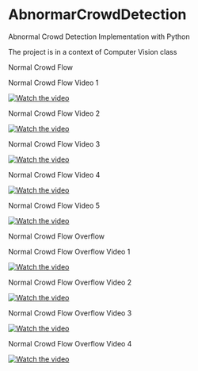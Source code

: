 # AbnormarCrowdDetection
Abnormal Crowd Detection Implementation with Python

The project is in a context of Computer Vision class

Normal Crowd Flow

Normal Crowd Flow Video 1

[![Watch the video](http://img.youtube.com/vi/Bo0m3trfnj0/0.jpg)](https://youtu.be/Bo0m3trfnj0)

Normal Crowd Flow Video 2

[![Watch the video](http://img.youtube.com/vi/hGkHmI9sZx8/0.jpg)](https://youtu.be/hGkHmI9sZx8)

Normal Crowd Flow Video 3

[![Watch the video](http://img.youtube.com/vi/EyiaaLWZZM4/0.jpg)](https://youtu.be/EyiaaLWZZM4)

Normal Crowd Flow Video 4

[![Watch the video](http://img.youtube.com/vi/MN1MuQb9L6Y/0.jpg)](https://youtu.be/MN1MuQb9L6Y)

Normal Crowd Flow Video 5

[![Watch the video](http://img.youtube.com/vi/6N8IgeqhNNI/0.jpg)](https://youtu.be/6N8IgeqhNNI)

Normal Crowd Flow Overflow

Normal Crowd Flow Overflow Video 1

[![Watch the video](http://img.youtube.com/vi/KYTwRdDtEJ8/0.jpg)](https://youtu.be/KYTwRdDtEJ8)

Normal Crowd Flow Overflow Video 2

[![Watch the video](http://img.youtube.com/vi/XXTl5A4ZDSg/0.jpg)](https://youtu.be/XXTl5A4ZDSg)

Normal Crowd Flow Overflow Video 3

[![Watch the video](http://img.youtube.com/vi/eW6_5UMhkB0/0.jpg)](https://youtu.be/eW6_5UMhkB0)

Normal Crowd Flow Overflow Video 4

[![Watch the video](http://img.youtube.com/vi/JrZ4JreQpoU/0.jpg)](https://youtu.be/JrZ4JreQpoU)
